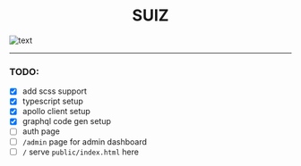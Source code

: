 <h1 align="center">SUIZ</h1>

![text](https://img.shields.io/badge/status-under%20construction-orange)

---

### TODO:

- [x] add scss support
- [x] typescript setup
- [x] apollo client setup
- [x] graphql code gen setup
- [ ] auth page
- [ ] `/admin` page for admin dashboard
- [ ] `/` serve `public/index.html` here
